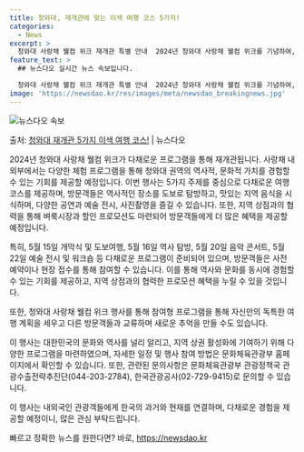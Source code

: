 ```yaml
---
title: 청와대, 재개관에 맞는 이색 여행 코스 5가지!
categories:
  - News
excerpt: >
  청와대 사랑채 웰컴 위크 재개관 특별 안내  2024년 청와대 사랑채 웰컴 위크를 기념하여, 역사적 유물과 …
feature_text: >
  ## 뉴스다오 실시간 뉴스 속보입니다.

  청와대 사랑채 웰컴 위크 재개관 특별 안내  2024년 청와대 사랑채 웰컴 위크를 기념하여, 역사적 유물과 …
image: 'https://newsdao.kr/res/images/meta/newsdao_breakingnews.jpg'
---
```


![뉴스다오 속보](https://newsdao.kr/res/images/meta/newsdao_breakingnews.jpg)

<p>출처: <a href="https://newsdao.kr/4254" rel="dofollow">청와대 재개관 5가지 이색 여행 코스!</a> | 뉴스다오</p>

2024년 청와대 사랑채 웰컴 위크가 다채로운 프로그램을 통해 재개관됩니다. 사랑채 내외부에서는 다양한 체험 프로그램을 통해 청와대 권역의 역사적, 문화적 가치를 경험할 수 있는 기회를 제공할 예정입니다. 이번 행사는 5가지 주제를 중심으로 다채로운 여행 코스를 제공하며, 방문객들은 역사적인 장소를 도보로 탐방하고, 맛있는 지역 음식을 시식하며, 다양한 공연과 예술 전시, 사진촬영을 즐길 수 있습니다. 또한, 지역 상점과의 협력을 통해 벼룩시장과 할인 프로모션도 마련되어 방문객들에게 더 많은 혜택을 제공할 예정입니다.

특히, 5월 15일 개막식 및 도보여행, 5월 16일 역사 탐방, 5월 20일 음악 콘서트, 5월 22일 예술 전시 및 워크숍 등 다채로운 프로그램이 준비되어 있으며, 방문객들은 사전 예약이나 현장 접수를 통해 참여할 수 있습니다. 이를 통해 역사와 문화를 동시에 경험할 수 있는 기회를 제공하고, 지역 상점과의 협력한 프로모션 혜택을 누릴 수 있을 것입니다.

또한, 청와대 사랑채 웰컴 위크 행사를 통해 참여형 프로그램을 통해 자신만의 독특한 여행 계획을 세우고 다른 방문객들과 교류하며 새로운 추억을 만들 수도 있습니다.

이 행사는 대한민국의 문화와 역사를 널리 알리고, 지역 상권 활성화에 기여하기 위해 다양한 프로그램을 마련하였으며, 자세한 일정 및 행사 참여 방법은 문화체육관광부 홈페이지에서 확인할 수 있습니다. 또한, 관련된 문의사항은 문화체육관광부 관광정책국 관광수출전략추진단(044-203-2784), 한국관광공사(02-729-9415)로 문의할 수 있습니다.

이 행사는 내외국인 관광객들에게 한국의 과거와 현재를 연결하며, 다채로운 경험을 제공할 예정이니, 많은 관심 부탁드립니다. 

빠르고 정확한 뉴스를 원한다면? 바로, <a href="https://newsdao.kr" rel="dofollow">https://newsdao.kr</a>


